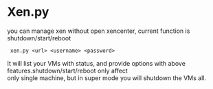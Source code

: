 Xen.py
===

you can manage xen without open xencenter, current function is shutdown/start/reboot

     xen.py <url> <username> <password>

It will list your VMs with status, and provide options with above features.shutdown/start/reboot only affect\
only single machine, but in super mode you will shutdown the VMs all.
